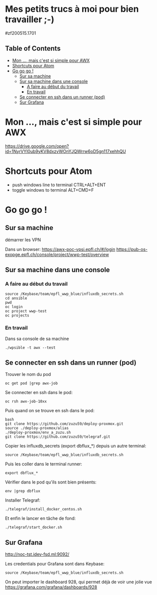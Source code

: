 # Mes petits trucs à moi pour bien travailler ;-)
#zf200515.1701

<!-- TOC titleSize:2 tabSpaces:2 depthFrom:1 depthTo:6 withLinks:1 updateOnSave:1 orderedList:0 skip:2 title:1 charForUnorderedList:* -->
## Table of Contents
* [Mon ..., mais c'est si simple pour AWX](#mon--mais-cest-si-simple-pour-awx)
* [Shortcuts pour Atom](#shortcuts-pour-atom)
* [Go go go !](#go-go-go-)
  * [Sur sa machine](#sur-sa-machine)
  * [Sur sa machine dans une console](#sur-sa-machine-dans-une-console)
    * [A faire au début du travail](#a-faire-au-début-du-travail)
    * [En travail](#en-travail)
  * [Se connecter en ssh dans un runner (pod)](#se-connecter-en-ssh-dans-un-runner-pod)
  * [Sur Grafana](#sur-grafana)
<!-- /TOC -->

# Mon ..., mais c'est si simple pour AWX
https://drive.google.com/open?id=1NyrVYI0ub9yKV8dxzvWOnYJQWrrw6oD5gn117xehhQU


# Shortcuts pour Atom
* push windows line to terminal CTRL+ALT+ENT
* toggle windows to terminal ALT+CMD+F



# Go go go !
## Sur sa machine
démarrer les VPN

Dans un browser:
https://awx-poc-vpsi.epfl.ch/#/login
https://pub-os-exopge.epfl.ch/console/project/wwp-test/overview


## Sur sa machine dans une console
### A faire au début du travail
```
source /Keybase/team/epfl_wwp_blue/influxdb_secrets.sh
cd ansible
pwd
oc login
oc project wwp-test
oc projects
```


### En travail
Dans sa console de sa machine
```
./wpsible -t awx --test
```


## Se connecter en ssh dans un runner (pod)
Trouver le nom du pod
```
oc get pod |grep awx-job
```
Se connecter en ssh dans le pod:
```
oc rsh awx-job-10xx
```
Puis quand on se trouve en ssh dans le pod:
```
bash
git clone https://github.com/zuzu59/deploy-proxmox.git
source ./deploy-proxmox/alias
./deploy-proxmox/env_a_zuzu.sh
git clone https://github.com/zuzu59/telegraf.git
```
Copier les influxdb_secrets (export dbflux_*) depuis un autre terminal:
```
source /Keybase/team/epfl_wwp_blue/influxdb_secrets.sh
```
Puis les coller dans le terminal runner:
```
export dbflux_*
```
Vérifier dans le pod qu'ils sont bien présents:
```
env |grep dbflux
```
Installer Telegraf:
```
./telegraf/install_docker_centos.sh
```
Et enfin le lancer en tâche de fond:
```
./telegraf/start_docker.sh
```




## Sur Grafana
http://noc-tst.idev-fsd.ml:9092/

Les credentials pour Grafana sont dans Keybase:
```
source /Keybase/team/epfl_wwp_blue/influxdb_secrets.sh
```





On peut importer le dashboard 928, qui permet déjà de voir une jolie vue
https://grafana.com/grafana/dashboards/928

